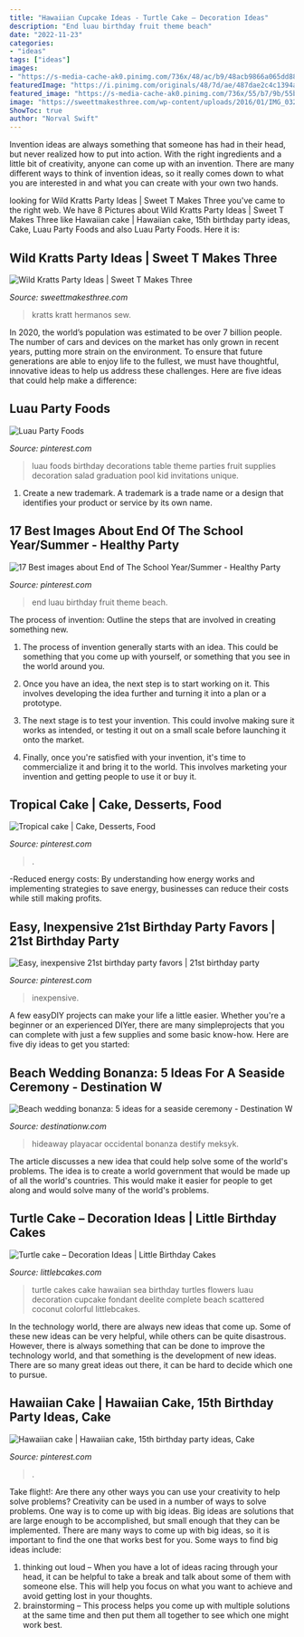 ```yaml
---
title: "Hawaiian Cupcake Ideas - Turtle Cake – Decoration Ideas"
description: "End luau birthday fruit theme beach"
date: "2022-11-23"
categories:
- "ideas"
tags: ["ideas"]
images:
- "https://s-media-cache-ak0.pinimg.com/736x/48/ac/b9/48acb9866a065dd88ea9e7d3ed9ac7a2--luau-party-foods-luau-food.jpg"
featuredImage: "https://i.pinimg.com/originals/48/7d/ae/487dae2c4c1394aec49cbd077038906b.jpg"
featured_image: "https://s-media-cache-ak0.pinimg.com/736x/55/b7/9b/55b79b37ce982438bdd45d895a71a9bc--hawaiian-birthday-luau-birthday.jpg"
image: "https://sweettmakesthree.com/wp-content/uploads/2016/01/IMG_0327.jpg"
ShowToc: true
author: "Norval Swift"
---
```



Invention ideas are always something that someone has had in their head, but never realized how to put into action. With the right ingredients and a little bit of creativity, anyone can come up with an invention. There are many different ways to think of invention ideas, so it really comes down to what you are interested in and what you can create with your own two hands.

	

		
looking for Wild Kratts Party Ideas | Sweet T Makes Three you've came to the right web. We have 8 Pictures about Wild Kratts Party Ideas | Sweet T Makes Three like Hawaiian cake | Hawaiian cake, 15th birthday party ideas, Cake, Luau Party Foods and also Luau Party Foods. Here it is:
		
    
## Wild Kratts Party Ideas | Sweet T Makes Three

<img loading=lazy src="https://sweettmakesthree.com/wp-content/uploads/2016/01/IMG_0327.jpg" onerror="this.onerror=null;this.src='https://tse2.mm.bing.net/th?id=OIP.BbbXAwHnQtSkzGqXy3AGkgHaLH&amp;pid=15.1';" alt="Wild Kratts Party Ideas | Sweet T Makes Three">

_Source: sweettmakesthree.com_

>kratts kratt hermanos sew. 

	

In 2020, the world’s population was estimated to be over 7 billion people. The number of cars and devices on the market has only grown in recent years, putting more strain on the environment. To ensure that future generations are able to enjoy life to the fullest, we must have thoughtful, innovative ideas to help us address these challenges. Here are five ideas that could help make a difference: 

    
## Luau Party Foods

<img loading=lazy src="https://s-media-cache-ak0.pinimg.com/736x/48/ac/b9/48acb9866a065dd88ea9e7d3ed9ac7a2--luau-party-foods-luau-food.jpg" onerror="this.onerror=null;this.src='https://tse2.mm.bing.net/th?id=OIP.zs_JyH36MIo0Zf1LR4O2WAHaFj&amp;pid=15.1';" alt="Luau Party Foods">

_Source: pinterest.com_

>luau foods birthday decorations table theme parties fruit supplies decoration salad graduation pool kid invitations unique. 

	

1. Create a new trademark. A trademark is a trade name or a design that identifies your product or service by its own name.

    
## 17 Best Images About End Of The School Year/Summer - Healthy Party

<img loading=lazy src="https://s-media-cache-ak0.pinimg.com/736x/55/b7/9b/55b79b37ce982438bdd45d895a71a9bc--hawaiian-birthday-luau-birthday.jpg" onerror="this.onerror=null;this.src='https://tse3.mm.bing.net/th?id=OIP.rbOQGujkO1RKuKcxPtqiNAHaLH&amp;pid=15.1';" alt="17 Best images about End of The School Year/Summer - Healthy Party">

_Source: pinterest.com_

>end luau birthday fruit theme beach. 

	

The process of invention: Outline the steps that are involved in creating something new.
1. The process of invention generally starts with an idea. This could be something that you come up with yourself, or something that you see in the world around you.
2. Once you have an idea, the next step is to start working on it. This involves developing the idea further and turning it into a plan or a prototype.

3. The next stage is to test your invention. This could involve making sure it works as intended, or testing it out on a small scale before launching it onto the market.

4. Finally, once you're satisfied with your invention, it's time to commercialize it and bring it to the world. This involves marketing your invention and getting people to use it or buy it.

    
## Tropical Cake | Cake, Desserts, Food

<img loading=lazy src="https://i.pinimg.com/736x/5d/1e/c4/5d1ec46d3c411b58de1fe163434f5ee2--tropical-cake-decorating.jpg" onerror="this.onerror=null;this.src='https://tse4.mm.bing.net/th?id=OIP.eP4H9cFQKmGORhmAgCX3rwHaJ3&amp;pid=15.1';" alt="Tropical cake | Cake, Desserts, Food">

_Source: pinterest.com_

>. 

	

-Reduced energy costs: By understanding how energy works and implementing strategies to save energy, businesses can reduce their costs while still making profits.

    
## Easy, Inexpensive 21st Birthday Party Favors | 21st Birthday Party

<img loading=lazy src="https://i.pinimg.com/736x/12/e1/7b/12e17b836ecb7ff95f52a41581218eb6.jpg" onerror="this.onerror=null;this.src='https://tse2.mm.bing.net/th?id=OIP.0Ny4hSdLXoXdusFFnjsQxAHaE7&amp;pid=15.1';" alt="Easy, inexpensive 21st birthday party favors | 21st birthday party">

_Source: pinterest.com_

>inexpensive. 

	

A few easyDIY projects can make your life a little easier. Whether you're a beginner or an experienced DIYer, there are many simpleprojects that you can complete with just a few supplies and some basic know-how. Here are five diy ideas to get you started: 

    
## Beach Wedding Bonanza: 5 Ideas For A Seaside Ceremony - Destination W

<img loading=lazy src="http://destinationw.com/wp-content/uploads/2014/06/rhp-inifinite-bliss-detail-wide-e1403388295417.jpg" onerror="this.onerror=null;this.src='https://tse4.mm.bing.net/th?id=OIP.yEU8r4h23ij3Hm1zv4Y5CQHaE8&amp;pid=15.1';" alt="Beach wedding bonanza: 5 ideas for a seaside ceremony - Destination W">

_Source: destinationw.com_

>hideaway playacar occidental bonanza destify meksyk. 

	

The article discusses a new idea that could help solve some of the world's problems. The idea is to create a world government that would be made up of all the world's countries. This would make it easier for people to get along and would solve many of the world's problems.

    
## Turtle Cake – Decoration Ideas | Little Birthday Cakes

<img loading=lazy src="http://www.littlebcakes.com/wp-content/uploads/2014/05/Turtle-Cakes-Pictures.jpg" onerror="this.onerror=null;this.src='https://tse2.mm.bing.net/th?id=OIP.5LcFGWvQIjnFmLjxhtI6mwHaE8&amp;pid=15.1';" alt="Turtle cake – Decoration Ideas | Little Birthday Cakes">

_Source: littlebcakes.com_

>turtle cakes cake hawaiian sea birthday turtles flowers luau decoration cupcake fondant deelite complete beach scattered coconut colorful littlebcakes. 

	

In the technology world, there are always new ideas that come up. Some of these new ideas can be very helpful, while others can be quite disastrous. However, there is always something that can be done to improve the technology world, and that something is the development of new ideas. There are so many great ideas out there, it can be hard to decide which one to pursue.

    
## Hawaiian Cake | Hawaiian Cake, 15th Birthday Party Ideas, Cake

<img loading=lazy src="https://i.pinimg.com/originals/48/7d/ae/487dae2c4c1394aec49cbd077038906b.jpg" onerror="this.onerror=null;this.src='https://tse4.mm.bing.net/th?id=OIP.MZrVqwQHzQtVuK7suatz0gHaLT&amp;pid=15.1';" alt="Hawaiian cake | Hawaiian cake, 15th birthday party ideas, Cake">

_Source: pinterest.com_

>. 

	

Take flight!: Are there any other ways you can use your creativity to help solve problems?
Creativity can be used in a number of ways to solve problems. One way is to come up with big ideas. Big ideas are solutions that are large enough to be accomplished, but small enough that they can be implemented. There are many ways to come up with big ideas, so it is important to find the one that works best for you. Some ways to find big ideas include: 
1) thinking out loud – When you have a lot of ideas racing through your head, it can be helpful to take a break and talk about some of them with someone else. This will help you focus on what you want to achieve and avoid getting lost in your thoughts. 
2) brainstorming – This process helps you come up with multiple solutions at the same time and then put them all together to see which one might work best.


